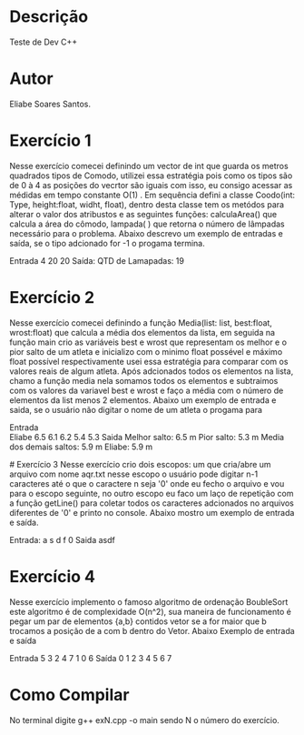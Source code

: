 # Descrição
Teste de Dev C++ 
# Autor 
Eliabe Soares Santos.

# Exercício 1
Nesse exercício comecei definindo um vector de int que guarda os metros quadrados tipos de Comodo, utilizei essa estratégia pois como os tipos são de 0 à 4 as posições do vecrtor são iguais com isso, eu consigo acessar as médidas em tempo constante O(1) . Em sequência defini a classe Coodo(int: Type, height:float, widht, float), dentro desta classe tem os metódos para alterar o valor dos atribustos e as seguintes funções: calculaArea() que calcula a área do cômodo, lampada( ) que retorna o número de lâmpadas necessário para o problema. Abaixo descrevo um exemplo de entradas e saída, se o tipo adcionado for -1 o progama termina.

Entrada
4
20
20
Saída:
QTD de Lamapadas: 19

# Exercício 2
Nesse exercício comecei definindo a função Media(list: list<float>, best:float, wrost:float) que calcula a média dos elementos da lista, em seguida na função main crio as variáveis best e wrost que representam os melhor e o pior salto de um atleta e inicializo com o minimo float possével e máximo float possível respectivamente usei essa estratégia para comparar com os valores reais de algum atleta. Após adcionados todos os elementos na lista, chamo a função media nela somamos todos os elementos e subtraimos com os valores da variavel best e wrost e faço a média com o número de elementos da list menos 2 elementos. Abaixo um exemplo de entrada e saida, se o usuário não digitar o nome de um atleta o progama para

<p>
Entrada <br/>
Eliabe
6.5
6.1
6.2
5.4
5.3
Saida
Melhor salto: 6.5 m
Pior salto: 5.3 m
Media dos demais saltos: 5.9 m
Eliabe: 5.9 m
</p>
# Exercício 3
Nesse exercício crio dois escopos: um que cria/abre um arquivo com nome aqr.txt nesse escopo o usuário pode digitar n-1 caracteres até o que o caractere n seja '0' onde eu fecho o arquivo e vou para o escopo seguinte, no outro escopo eu faco um laço de repetição com a função getLine() para coletar todos os caracteres adcionados no arquivos diferentes de '0' e printo no console. Abaixo mostro um exemplo de entrada e saída.

Entrada: 
a
s
d
f
0
Saida
asdf

# Exercício 4
Nesse exercício implemento o famoso algoritmo de ordenação BoubleSort este algoritmo é de complexidade O(n^2), sua maneira de funcionamento é pegar um par de elementos {a,b} contidos vetor se a for maior que b trocamos a posição de a com b dentro do Vetor. Abaixo Exemplo de entrada e saída
  
Entrada
5
3
2 
4
7
1
0 
6
Saída
0 1 2 3 4 5 6 7

# Como Compilar
No terminal digite g++ exN.cpp -o main sendo N o número do exercício.

